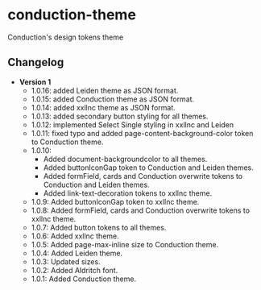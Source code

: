 # conduction-theme
Conduction's design tokens theme

## Changelog

- **Version 1**
  - 1.0.16: added Leiden theme as JSON format.
  - 1.0.15: added Conduction theme as JSON format.
  - 1.0.14: added xxllnc theme as JSON format.
  - 1.0.13: added secondary button styling for all themes.
  - 1.0.12: implemented Select Single styling in xxllnc and Leiden
  - 1.0.11: fixed typo and added page-content-background-color token to Conduction theme.
  - 1.0.10: 
    - Added document-backgroundcolor to all themes.
    - Added buttonIconGap token to Conduction and Leiden themes.
    - Added formField, cards and Conduction overwrite tokens to Conduction and Leiden themes.
    - Added link-text-decoration tokens to xxllnc theme.
  - 1.0.9: Added buttonIconGap token to xxllnc theme.
  - 1.0.8: Added formField, cards and Conduction overwrite tokens to xxllnc theme.
  - 1.0.7: Added button tokens to all themes.
  - 1.0.6: Added xxllnc theme.
  - 1.0.5: Added page-max-inline size to Conduction theme.
  - 1.0.4: Added Leiden theme.
  - 1.0.3: Updated sizes.  
  - 1.0.2: Added Aldritch font.
  - 1.0.1: Added Conduction theme.
